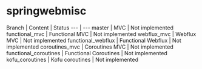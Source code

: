 # springwebmisc

Branch | Content | Status
--- | ---
master | MVC | Not implemented
functional_mvc | Functional MVC | Not implemented
webflux_mvc | Webflux MVC | Not implemented
functional_webflux | Functional Webflux | Not implemented 
coroutines_mvc | Coroutines MVC | Not implemented
functional_coroutines | Functional Coroutines | Not implemented
kofu_coroutines | Kofu coroutines | Not implemented  